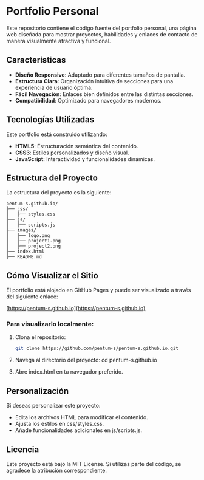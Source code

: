 # Portfolio Personal

Este repositorio contiene el código fuente del portfolio personal, una página web diseñada para mostrar proyectos, habilidades y enlaces de contacto de manera visualmente atractiva y funcional.

## Características

- **Diseño Responsive**: Adaptado para diferentes tamaños de pantalla.
- **Estructura Clara**: Organización intuitiva de secciones para una experiencia de usuario óptima.
- **Fácil Navegación**: Enlaces bien definidos entre las distintas secciones.
- **Compatibilidad**: Optimizado para navegadores modernos.

## Tecnologías Utilizadas

Este portfolio está construido utilizando:

- **HTML5**: Estructuración semántica del contenido.
- **CSS3**: Estilos personalizados y diseño visual.
- **JavaScript**: Interactividad y funcionalidades dinámicas.

## Estructura del Proyecto

La estructura del proyecto es la siguiente:

```
pentum-s.github.io/
├── css/
│   ├── styles.css
├── js/
│   ├── scripts.js
├── images/
│   ├── logo.png
│   ├── project1.png
│   ├── project2.png
├── index.html
├── README.md
```

## Cómo Visualizar el Sitio

El portfolio está alojado en GitHub Pages y puede ser visualizado a través del siguiente enlace:

[https://pentum-s.github.io](https://pentum-s.github.io)

### Para visualizarlo localmente:

1. Clona el repositorio:
    ```bash
    git clone https://github.com/pentum-s/pentum-s.github.io.git

2. Navega al directorio del proyecto:
    cd pentum-s.github.io

3. Abre index.html en tu navegador preferido.

## Personalización

Si deseas personalizar este proyecto:

- Edita los archivos HTML para modificar el contenido.
- Ajusta los estilos en css/styles.css.
- Añade funcionalidades adicionales en js/scripts.js.

## Licencia

Este proyecto está bajo la MIT License. Si utilizas parte del código, se agradece la atribución correspondiente.
